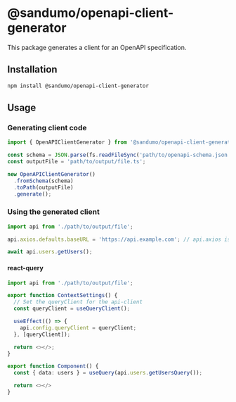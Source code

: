 # @sandumo/openapi-client-generator

This package generates a client for an OpenAPI specification.

## Installation

```bash
npm install @sandumo/openapi-client-generator
```

## Usage

### Generating client code

```typescript
import { OpenAPIClientGenerator } from '@sandumo/openapi-client-generator';

const schema = JSON.parse(fs.readFileSync('path/to/openapi-schema.json', 'utf8'));
const outputFile = 'path/to/output/file.ts';

new OpenAPIClientGenerator()
  .fromSchema(schema)
  .toPath(outputFile)
  .generate();
```

### Using the generated client

```typescript
import api from './path/to/output/file';

api.axios.defaults.baseURL = 'https://api.example.com'; // api.axios is an Axios instance

await api.users.getUsers();
```

#### react-query

```typescript
import api from './path/to/output/file';

export function ContextSettings() {
  // Set the queryClient for the api-client
  const queryClient = useQueryClient();

  useEffect(() => {
    api.config.queryClient = queryClient;
  }, [queryClient]);

  return <></>;
}

export function Component() {
  const { data: users } = useQuery(api.users.getUsersQuery());

  return <></>
}
```
